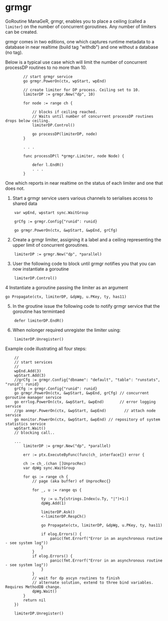 # grmgr
GoRoutine ManaGeR, grmgr, enables you to place a ceiling (called a `limiter`) on the number of concurrent goroutines. Any number of limiters can be created.

grmgr comes in two editions, one which captures runtime metadata to a database in near realtime (build tag "withdb") and one without a database (no tag).

Below is a typical use case which will limit the number of concurrent processDP routines to no more than 10.

```
		// start grmgr service
		go grmgr.PowerOn(ctx, wpStart, wpEnd) 
		
		// create limiter for DP process. Ceiling set to 10.
		limiterDP := grmgr.New("dp", 10)
		
		for node := range ch {
			
			// blocks if ceiling reached. 
			// Waits until number of concurrent processDP routines drops below ceiling.
			limiterDP.Control()
			
			go processDP(limiterDP, node)
		}
		
		. . .
		
		func processDP(l *grmgr.Limiter, node Node) {
			
			defer l.EndR()
			. . .
		}
```


One which reports in near realtime on the status of each limiter and one that does not.

1. Start a grmgr service users various channels to serialises access to shared data
```
    var wpEnd, wpstart sync.WaitGroup
  
	grCfg := grmgr.Config{"runid": runid}
	
	go grmgr.PowerOn(ctx, &wpStart, &wpEnd, grCfg) 
```
2. Create a grmgr limiter, assigning it a label and a ceiling representing the upper limit of concurrent goroutines.
```
	limiterDP := grmgr.New("dp", *parallel)
```
3. User the following code to block until grmgr notifies you that you can now instantiate a goroutine

```	
	limiterDP.Control()
```
4  Instantiate a goroutine passing the limiter as an argument

	go Propagate(ctx, limiterDP, &dpWg, u.PKey, ty, has11)

5. In the groutine issue the following code to notify grmgr service that the goroutine has termintaed
```
	defer limiterDP.EndR()
```
6. When nolonger required unregister the limiter using:
```
	limiterDP.Unregister()
```

Example code illustrating all four steps:

```
	//
	// start services
	//
	wpEnd.Add(3)
	wpStart.Add(3)
	//grCfg := grmgr.Config{"dbname": "default", "table": "runstats", "runid": runid}
	grCfg := grmgr.Config{"runid": runid}
	go grmgr.PowerOn(ctx, &wpStart, &wpEnd, grCfg) // concurrent goroutine manager service
	go errlog.PowerOn(ctx, &wpStart, &wpEnd)       // error logging service
	//go anmgr.PowerOn(ctx, &wpStart, &wpEnd)        // attach node service
	go monitor.PowerOn(ctx, &wpStart, &wpEnd) // repository of system statistics service
	wpStart.Wait()
	// blocking call..
	
	...
		limiterDP := grmgr.New("dp", *parallel)
		
		err := ptx.ExecuteByFunc(func(ch_ interface{}) error {

		ch := ch_.(chan []UnprocRec)
		var dpWg sync.WaitGroup

		for qs := range ch {
			// page (aka buffer) of UnprocRec{}

			for _, u := range qs {

				ty := u.Ty[strings.Index(u.Ty, "|")+1:]
				dpWg.Add(1)

				limiterDP.Ask()
				<-limiterDP.RespCh()

				go Propagate(ctx, limiterDP, &dpWg, u.PKey, ty, has11)

				if elog.Errors() {
					panic(fmt.Errorf("Error in an asynchronous routine - see system log"))
				}
			}
			if elog.Errors() {
					panic(fmt.Errorf("Error in an asynchronous routine - see system log"))
				}
			}
			// wait for dp ascyn routines to finish
			// alternate solution, extend to three bind variables. Requires MethodDB change.
			dpWg.Wait()
		}
		return nil
	})

	limiterDP.Unregister()
```
```
  
  
